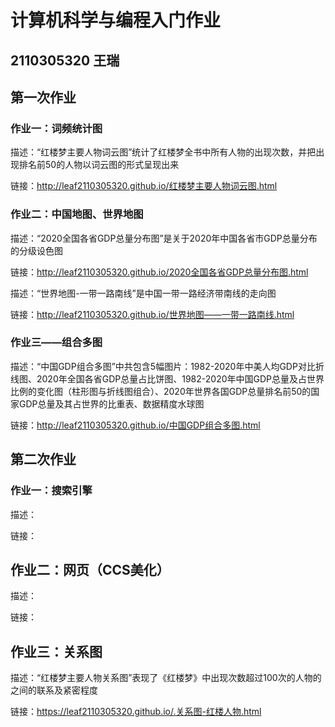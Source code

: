 # 计算机科学与编程入门作业
## 2110305320 王瑞
## 第一次作业
### 作业一：词频统计图
描述：“红楼梦主要人物词云图”统计了红楼梦全书中所有人物的出现次数，并把出现排名前50的人物以词云图的形式呈现出来

链接：http://leaf2110305320.github.io/红楼梦主要人物词云图.html 
### 作业二：中国地图、世界地图
描述：“2020全国各省GDP总量分布图”是关于2020年中国各省市GDP总量分布的分级设色图

链接：http://leaf2110305320.github.io/2020全国各省GDP总量分布图.html 

描述：“世界地图-一带一路南线”是中国一带一路经济带南线的走向图

链接：http://leaf2110305320.github.io/世界地图——一带一路南线.html
### 作业三——组合多图
描述：“中国GDP组合多图”中共包含5幅图片：1982-2020年中美人均GDP对比折线图、2020年全国各省GDP总量占比饼图、1982-2020年中国GDP总量及占世界比例的变化图（柱形图与折线图组合）、2020年世界各国GDP总量排名前50的国家GDP总量及其占世界的比重表、数据精度水球图

链接：http://leaf2110305320.github.io/中国GDP组合多图.html 
## 第二次作业
### 作业一：搜索引擎
描述：

链接：
## 作业二：网页（CCS美化）
描述：

链接：
## 作业三：关系图
描述：“红楼梦主要人物关系图”表现了《红楼梦》中出现次数超过100次的人物的之间的联系及紧密程度

链接：https://leaf2110305320.github.io/.关系图-红楼人物.html




